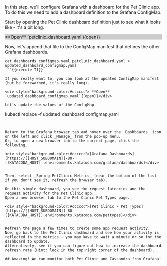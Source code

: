In this step, we'll configure Grafana with a dashboard for the Pet Clinic app.
To do this we need to add a dashboard definition to the Grafana ConfigMap.

Start by opening the Pet Clinic dashboard definition just to see what it looks like - it's a bit long.

<div style="background-color:#cccccc"> **Open** `petclinic_dashboard.yaml`{{open}}</div>

Now, let's append that file to the ConfigMap manifest that defines the other Grafana dashboards.

```
cat dashboards_configmap.yaml petclinic_dashboard.yaml > updated_dashboard_configmap.yaml
```{{execute T1}}

If you really want to, you can look at the updated ConfigMap manifest (but be forewarned, it's really long).

<div style="background-color:#cccccc"> **Open** `updated_dashboard_configmap.yaml`{{open}}</div>

Let's update the values of the ConfigMap.

```
kubectl replace -f updated_dashboard_configmap.yaml
```{{execute T1}}


Return to the Grafana browser tab and hover over the _Dashboards_ icon on the left and click _Manage_ from the pop-up menu.
Or, to open a new browser tab to the correct page, click the following.

<div style="background-color:#cccccc">[Grafana Dashboards](https://[[HOST_SUBDOMAIN]]-80-[[KATACODA_HOST]].environments.katacoda.com/grafana/dashboards)</div>


Then, select _Spring PetClinic Metrics_ (near the bottom of the list - if you don't see it, refresh the browser tab).

On this simple dashboard, you see the request latencies and the request activity for the Pet Clinic app.
Open a new browser tab to the Pet Clinic Pet Types page.

<div style="background-color:#cccccc">[Pet Clinic - Pet Types](https://[[HOST_SUBDOMAIN]]-80-[[KATACODA_HOST]].environments.katacoda.com/pettypes)</div>


Refresh the page a few times to create some app request activity.
Now, go back to the Pet Clinic dashboard and see how your activity is reflected in the metrics - you may have to wait a minute or so for the dashboard to update.
Alternatively, see if you can figure out how to increase the dashboard refresh rate (Hint: look in the top-right corner of the dashboard).

## Amazing! We can monitor both Pet Clinic and Cassandra from Grafana!
